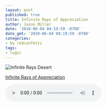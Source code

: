 ```yaml
---
layout: post
published: true
title: Infinite Rays of Appreciation
author: Jason Miller
date: '2010-06-04 04:19:59 -0700'
date_gmt: '2010-06-04 08:19:59 -0700'
categories:
- by redconfetti
tags:
- logic
---
```


![Infinite Rays Desert]({{site.assets.url_prefix}}/images/posts/2010-06-04/infinite-rays-desert.jpg "Underground Bomb")

[Infinite Rays of Appreciation]({{site.assets.url_prefix}}/mp3/misc/infinite-rays-appreciation-june3-2010.mp3)

![Infinite Rays of Appreciation]({{site.assets.url_prefix}}/mp3/misc/infinite-rays-appreciation-june3-2010.mp3)
